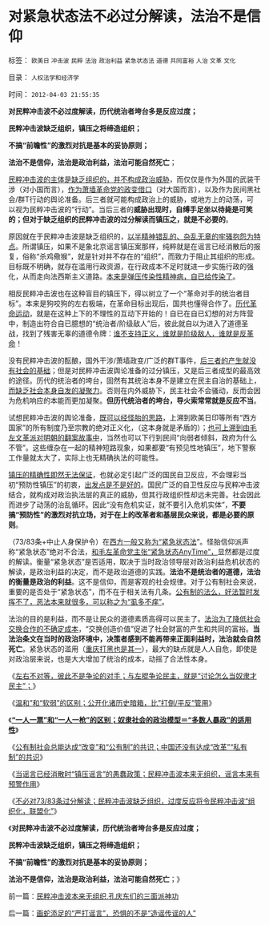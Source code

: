 # 对紧急状态法不必过分解读，法治不是信仰

标签： `欧美日` `冲击波` `民粹` `法治` `政治利益` `紧急状态法` `道德` `共同富裕` `人治` `文革` `文化` 

目录： `人权法学和经济学`

时间： `2012-04-03 21:55:35`

**对民粹冲击波不必过度解读，历代统治者垮台多是反应过度；**

**民粹冲击波缺乏组织，镇压之将缔造组织；**

**不搞“前瞻性”的激烈对抗是基本的妥协原则；**

**法治不是信仰，法治是政治利益，法治可能自然死亡**；

[民粹冲击波的主体是缺乏组织的，并不构成政治威胁](../../../2012/2/10/广泛的网络暴力，米塞斯，茅于轼，韩寒……；.md)，而仅仅是作为外国的武装干涉（对小国而言），[作为萧墙革命党的政变借口](http://darthvad.blog.163.com/blog/static/533994702011930542725/)（对大国而言），以及作为民间黑社会/群T行动的舆论准备。后三者就可能构成政治上的威胁，或地方上的动荡，可以视为民粹冲击波的“行动”。当后三者的**威胁出现时，自缚手足坐以待毙是可笑的；但对于缺乏组织的民粹冲击波的过分解读而镇压之，就是不必要的**。

原因就在于民粹冲击波是缺乏组织的，[以半精神错乱的、杂乱无章的牢骚抱怨为特点](../../../2012/2/11/民粹冲击波！唯恐天下不乱的革命素质.md)。所谓镇压，如果不是象北京谣言镇压案那样，纯粹就是在谣言已经消散后的报复，俗称“杀鸡儆猴”，就是针对并不存在的“组织”，而致力于阻止其组织的形成。目标既不明确，就存在滥用行政资源，在行政成本不足时就进一步实施行政的强化，从而走向法西斯主义道路。[本来是弹压传染性精神病，自已给传染了](../../../2010/5/14/传染性精神病看“民主”确实会乱的.md)。

相反民粹冲击波也在这种盲目的镇压下，得以树立了一个“革命对手的统治者目标”。本来是狗咬狗的左右极端，在革命目标出现后，国共也懂得合作了。[历代革命运动](../../../2012/2/9/土左和洋右的五四精神和民粹冲击波的革命.md)，就是在这种上下的不理性的互动下开始的！自已在自已幻想的对方阵营中，制造出符合自已臆想的“统治者/阶级敌人”后，彼此就自以为进入了道德圣战，找到了残害无辜的道德令牌：[谁不支持正义，谁就是阶级敌人，谁就是反革命](../../../2012/2/1/横眉冷对伪君子，左狗总是闹革命.md)！

没有民粹冲击波的酝酿，国外干涉/萧墙政变/广泛的群T事件，[后三者的产生就没有社会的基础](../../../2011/11/5/民粹冲击波的动员和组织要素.md)；但是对民粹冲击波舆论准备的过分镇压，又是后三者成型的最高效的途径。历代的统治者的垮台，固然有其统治本身不是建立在民主自治的基础上，[而缺乏社会本身自发的凝聚力](../../../2011/9/28/帝国的毁灭者！个人主义的可怕反击.md)。否则在内外威胁下，民主社会不会骚动，反而会因为危机响应的本能而更加凝聚。**但历代统治者的垮台，导火索常常就是反应不当**。

试想民粹冲击波的舆论准备，[既可以经怪胎的思路](../../../2012/3/30/“一人一票”的多数人暴政和“一人一枪”的自治.md)，上溯到欧美日印等所有“西方国家”的所有制度乃至宗教的绝对正义化，（这本身就是矛盾的）；[也可上溯到由毛左文革派对明朝的翻案故事中](../../../2012/3/30/国产公知普遍愚昧，仅有“改变”的共识；.md)，当然也可以下行到民间“向弱者倾斜，政府为什么不管”。这些缠杂在一起的精神短路现象，如果都要“有预见性地镇压”，地下警察工作量就太大了，实际上也无精确执法的可能性。

[镇压的精确性即然无法保证](../../../2009/3/23/黄仁宇的失误：宋明清帝国不是因为缺乏技术而选道德.md)，也就必定引起广泛的国民自卫反应，不会理彩当初“预防性镇压”的初衷，[出发点是不是好的](../../../2009/5/5/万恶之源皆为善.md)。国民广泛的自卫性反应与民粹冲击波结合，就构成对政治执法层的真正的威胁，但其行政组织性却远未完善。社会因此而进步了动荡的治乱循环。因此“没有危机实证，就不要引入危机实体”，**不要搞“预防性”的激烈对抗立场，对于在上的改革者和基层民众来说，都是必要的原则**。

（73/83条+中止人身保护令）在[西方一般又称为“紧急状态法](../../../2011/6/8/西方的司法，警察权和黑社会.md)”。怪胎信仰派声称“紧急状态”绝对不合法，[和毛左革命党主张“紧急状态AnyTime”，](../../../2009/9/30/永久性的全国全民总动员.md)显然都是过度的解读。衡量“紧急状态”是否适用，取决于当时政治领导层对政治利益危机状态的解读，是政治利益的决定，而不是政治道德的实践。**法治不是统治者的道德，法治的衡量是政治的利益**。这不是信仰，而是客观的社会规律。对于公有制社会来说，重要的是否处于“紧急状态”，而不在于相关法有几条。[公有制的法么，好法暂时发挥不了，恶法本来就很多，可以称之为“虱多不痒”](../../../2012/4/2/公有制社会不适合法治，“人治胜于法治”确实是真理.md)。

法治的目的是利益，而不是让民众的道德素质高得可以民主了。[法治为了降低社会交换合作的不确定成本](../../../2009/11/10/中国社会的交易成本和不确定性成本.md)，“交换创造价值”促进了社会财富的产生和共同的富裕。**当法治条文在当时的政治环境中，决策者感到不能再带来正面利益时，法治就会自然死亡**。紧急状态的滥用（[重庆打黑也是其一](../../../2012/3/21/重庆打黑说话算数，只办文强一个官.md)），最大的缺点就是人人自危，即使是对政治层来说，也是大大增加了统治的成本，动摇了合法性本身。

《[左右不对等，彼此不是争论的对手；与左棍争论民主，就是“讨论怎么当奴隶才民主”；](../../../2012/3/27/左右不对等，彼此不宜争论.md)》

《[温和”和“软弱”的区别；公开化诸历史暗箱，比”打倒/平反”管用](http://darthvad.blog.163.com/blog/static/533994702012227111438671/)》

《[**“一人一票”和“一人一枪”的区别；奴隶社会的政治模型＝“多数人暴政”的适用性**](../../../2012/3/30/“一人一票”的多数人暴政和“一人一枪”的自治.md)》

《[公有制社会总能达成“改变”和“公有制”的共识；中国还没有达成“改革”“私有制”的共识](../../../2012/3/30/国产公知普遍愚昧，仅有“改变”的共识；.md)》

《[当谣言已经消散时“镇压谣言”的愚蠢政策；民粹冲击波本来无组织，谣言本来有预警作用](../../../2012/4/3/民粹冲击波本来无组织,孔庆东们的三面派神功.md)》

《[不必对73/83条过分解读；民粹冲击波缺乏组织，过度反应将令民粹冲击波“组织化，联盟化”](http://blog.sina.com.cn/s/blog_5563a64d0102e0jx.html)》

《**对民粹冲击波不必过度解读，历代统治者垮台多是反应过度；**

**民粹冲击波缺乏组织，镇压之将缔造组织；**

**不搞“前瞻性”的激烈对抗是基本的妥协原则；**

**法治不是信仰，法治是政治利益，法治可能自然死亡**；》



前一篇：[民粹冲击波本来无组织,孔庆东们的三面派神功](../../../2012/4/3/民粹冲击波本来无组织,孔庆东们的三面派神功.md)

后一篇：[画蛇添足的“严打谣言”，恐惧的不是“造谣传谣的人”](../../../2012/4/4/画蛇添足的“严打谣言”，恐惧的不是“造谣传谣的人”.md)